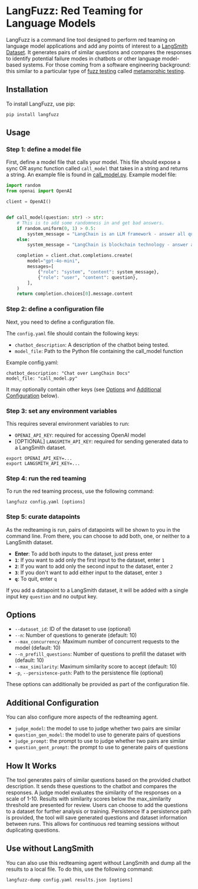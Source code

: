 
# LangFuzz: Red Teaming for Language Models
LangFuzz is a command line tool designed to perform red teaming on language model applications and add any points of interest to a [LangSmith Dataset](https://docs.smith.langchain.com/). It generates pairs of similar questions and compares the responses to identify potential failure modes in chatbots or other language model-based systems. For those coming from a software engineering background: this similar to a particular type of [fuzz testing](https://www.blackduck.com/glossary/what-is-fuzz-testing.html#:~:text=Definition,as%20crashes%20or%20information%20leakage.) called [metamorphic testing](https://arxiv.org/abs/2002.12543).

## Installation
To install LangFuzz, use pip:

```
pip install langfuzz
```

## Usage

### Step 1: define a model file
First, define a model file that calls your model. This file should expose a sync OR async function called `call_model` that takes in a string and returns a string. An example file is found in [call_model.py](call_model.py). Example model file:

```python
import random
from openai import OpenAI

client = OpenAI()


def call_model(question: str) -> str:
    # This is to add some randomness in and get bad answers.
    if random.uniform(0, 1) > 0.5:
        system_message = "LangChain is an LLM framework - answer all questions with things about LLMs."
    else:
        system_message = "LangChain is blockchain technology - answer all questions with things about crypto"

    completion = client.chat.completions.create(
        model="gpt-4o-mini",
        messages=[
            {"role": "system", "content": system_message},
            {"role": "user", "content": question},
        ],
    )
    return completion.choices[0].message.content

```

### Step 2: define a configuration file

Next, you need to define a configuration file. 

The `config.yaml` file should contain the following keys:
- `chatbot_description`: A description of the chatbot being tested.
- `model_file`: Path to the Python file containing the call_model function

Example config.yaml:
```
chatbot_description: "Chat over LangChain Docs"
model_file: "call_model.py"
```

It may optionally contain other keys (see [Options](#options) and [Additional Configuration](#additional-configuration) below).

### Step 3: set any environment variables

This requires several environment variables to run:

- `OPENAI_API_KEY`: required for accessing OpenAI model
- [OPTIONAL] `LANGSMITH_API_KEY`: required for sending generated data to a LangSmith dataset.

```
export OPENAI_API_KEY=...
export LANGSMITH_API_KEY=...
```

### Step 4: run the red teaming

To run the red teaming process, use the following command:
```
langfuzz config.yaml [options]
```

### Step 5: curate datapoints

As the redteaming is run, pairs of datapoints will be shown to you in the command line. From there, you can choose to add both, one, or neither to a LangSmith dataset.

- **Enter**: To add both inputs to the dataset, just press enter
- **`1`**: If you want to add only the first input to the dataset, enter `1`
- **`2`**: If you want to add only the second input to the dataset, enter `2`
- **`3`**: If you don't want to add either input to the dataset, enter `3`
- **`q`**: To quit, enter `q`

If you add a datapoint to a LangSmith dataset, it will be added with a single input key `question` and no output key.

## Options

- `--dataset_id`: ID of the dataset to use (optional)
- `--n`: Number of questions to generate (default: 10)
- `--max_concurrency`: Maximum number of concurrent requests to the model (default: 10)
- `--n_prefill_questions`: Number of questions to prefill the dataset with (default: 10)
- `--max_similarity`: Maximum similarity score to accept (default: 10)
- `-p`, `--persistence-path`: Path to the persistence file (optional)

These options can additionally be provided as part of the configuration file.

## Additional Configuration

You can also configure more aspects of the redteaming agent.

- `judge_model`: the model to use to judge whether two pairs are similar
- `question_gen_model`: the model to use to generate pairs of questions
- `judge_prompt`: the prompt to use to judge whether two pairs are similar
- `question_gent_prompt`: the prompt to use to generate pairs of questions

## How It Works

The tool generates pairs of similar questions based on the provided chatbot description.
It sends these questions to the chatbot and compares the responses.
A judge model evaluates the similarity of the responses on a scale of 1-10.
Results with similarity scores below the max_similarity threshold are presented for review.
Users can choose to add the questions to a dataset for further analysis or training.
Persistence
If a persistence path is provided, the tool will save generated questions and dataset information between runs. This allows for continuous red teaming sessions without duplicating questions.

## Use without LangSmith

You can also use this redteaming agent without LangSmith and dump all the results to a local file. To do this, use the following command:

```
langfuzz-dump config.yaml results.json [options]
```
